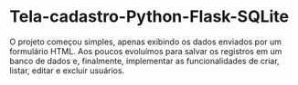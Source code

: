 # Tela-cadastro-Python-Flask-SQLite
O projeto começou simples, apenas exibindo os dados enviados por um formulário HTML. Aos poucos evoluímos para salvar os registros em um banco de dados e, finalmente, implementar as funcionalidades de criar, listar, editar e excluir usuários.
